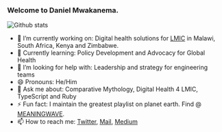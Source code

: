 ### Welcome to Daniel Mwakanema.

![Github stats](https://github-readme-stats.vercel.app/api?username=danielmwakanema&theme=tokyonight&show_icons=true&count_private=true)

- 🔭 I’m currently working on: Digital health solutions for [LMIC](https://wellcome.org/grant-funding/guidance/low-and-middle-income-countries) in Malawi, South Africa, Kenya and Zimbabwe.
- 🌱 Currently learning: Policy Development and Advocacy for Global Health
- 🤔 I’m looking for help with: Leadership and strategy for engineering teams
- 😄 Pronouns: He/Him
- 💬 Ask me about: Comparative Mythology, Digital Health 4 LMIC, TypeScript and Ruby
- ⚡ Fun fact: I maintain the greatest playlist on planet earth. Find @ [MEANINGWAVE](https://deezer.page.link/GYwBcRvid2HgE5tU8).
- 📫 How to reach me: [Twitter](https://twitter.com/mwakanemadaniel), [Mail](mailto:danielmwakanema95@gmail.com), [Medium](http://danielmwakanema.com/)

<!--
**danielmwakanema/danielmwakanema** is a ✨ _special_ ✨ repository because its `README.md` (this file) appears on your GitHub profile.
Here are some ideas to get you started:
- 👯 I’m looking to collaborate on ...
-->
